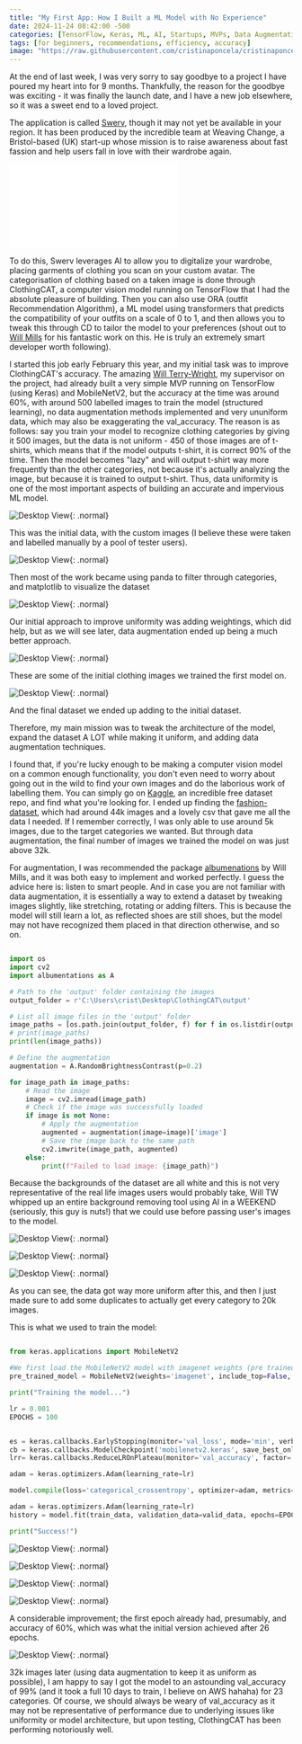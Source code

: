 ```yaml
---
title: "My First App: How I Built a ML Model with No Experience"
date: 2024-11-24 08:42:00 -500
categories: [TensorFlow, Keras, ML, AI, Startups, MVPs, Data Augmentation, Datasets, Data Uniformity]
tags: [for beginners, recommendations, efficiency, accuracy]
image: "https://raw.githubusercontent.com/cristinaponcela/cristinaponcela.github.io/refs/heads/main/assets/img/ClothingCAT/Swerv.png"
---
```



At the end of last week, I was very sorry to say goodbye to a project I have poured my heart into for 9 months. Thankfully, the reason for the goodbye was exciting - it was finally the launch date, and I have a new job elsewhere, so it was a sweet end to a loved project.

The application is called [Swerv](https://apps.apple.com/gb/app/swerv/id6737628511?itscg=30200&itsct=apps_box_badge&mttnsubad=6737628511), though it may not yet be available in your region. It has been produced by the incredible team at Weaving Change, a Bristol-based (UK) start-up whose mission is to raise awareness about fast fassion and help users fall in love with their wardrobe again. 

<iframe class="embed-video" loading="lazy" src="/assets/img/ClothingCAT/Swerv-Intro-Video.mp4" frameborder="0" allow="accelerometer; autoplay; clipboard-write; encrypted-media; gyroscope; picture-in-picture" allowfullscreen=""></iframe>

To do this, Swerv leverages AI to allow you to digitalize your wardrobe, placing garments of clothing you scan on your custom avatar. The categorisation of clothing based on a taken image is done through ClothingCAT, a computer vision model running on TensorFlow that I had the absolute pleasure of building. Then you can also use ORA (outfit Recommendation Algorithm), a ML model using transformers that predicts the compatibility of your outfits on a scale of 0 to 1, and then allows you to tweak this through CD to tailor the model to your preferences (shout out to [Will Mills](https://github.com/wbmills) for his fantastic work on this. He is truly an extremely smart developer worth following). 

I started this job early February this year, and my initial task was to improve ClothingCAT's accuracy. The amazing [Will Terry-Wright](https://github.com/Willjterwright), my supervisor on the project, had already built a very simple MVP running on TensorFlow (using Keras) and MobileNetV2, but the accuracy at the time was around 60%, with around 500 labelled images to train the model (structured learning), no data augmentation methods implemented and very ununiform data, which may also be exaggerating the val_accuracy. The reason is as follows: say you train your model to recognize clothing categories by giving it 500 images, but the data is not uniform - 450 of those images are of t-shirts, which means that if the model outputs t-shirt, it is correct 90% of the time. Then the model becomes "lazy" and will output t-shirt way more frequently than the other categories, not because it's actually analyzing the image, but because it is trained to output t-shirt. Thus, data uniformity is one of the most important aspects of building an accurate and impervious ML model.

![Desktop View](/assets/img/ClothingCAT/initial-data.png){: .normal}

This was the initial data, with the custom images (I believe these were taken and labelled manually by a pool of tester users).

![Desktop View](/assets/img/ClothingCAT/initial-data-categories.png){: .normal}

Then most of the work became using panda to filter through categories, and matplotlib to visualize the dataset

![Desktop View](/assets/img/ClothingCAT/initial-weighted-data.png){: .normal}

Our initial approach to improve uniformity was adding weightings, which did help, but as we will see later, data augmentation ended up being a much better approach.

![Desktop View](/assets/img/ClothingCAT/clothing-examples.png){: .normal}

These are some of the initial clothing images we trained the first model on.

![Desktop View](/assets/img/ClothingCAT/kaggle.png){: .normal}

And the final dataset we ended up adding to the initial dataset.

Therefore, my main mission was to tweak the architecture of the model, expand the dataset A LOT while making it uniform, and adding data augmentation techniques. 

I found that, if you're lucky enough to be making a computer vision model on a common enough functionality, you don't even need to worry about going out in the wild to find your own images and do the laborious work of labelling them. You can simply go on [Kaggle](https://www.kaggle.com/), an incredible free dataset repo, and find what you're looking for. I ended up finding the [fashion-dataset](https://www.kaggle.com/datasets/paramaggarwal/fashion-product-images-dataset), which had around 44k images and a lovely csv that gave me all the data I needed. If I remember correctly, I was only able to use around 5k images, due to the target categories we wanted. But through data augmentation, the final number of images we trained the model on was just above 32k.

For augmentation, I was recommended the package [albumenations](https://albumentations.ai/) by Will Mills, and it was both easy to implement and worked perfectly. I guess the advice here is: listen to smart people. And in case you are not familiar with data  augmentation, it is essentially a way to extend a dataset by tweaking images slightly, like stretching, rotating or adding filters. This is because the model will still learn a lot, as reflected shoes are still shoes, but the model may not have recognized them placed in that direction otherwise, and so on.

```python

import os
import cv2
import albumentations as A

# Path to the 'output' folder containing the images
output_folder = r'C:\Users\crist\Desktop\ClothingCAT\output'

# List all image files in the 'output' folder
image_paths = [os.path.join(output_folder, f) for f in os.listdir(output_folder) ]
# print(image_paths)
print(len(image_paths))

# Define the augmentation
augmentation = A.RandomBrightnessContrast(p=0.2)

for image_path in image_paths:
    # Read the image
    image = cv2.imread(image_path)
    # Check if the image was successfully loaded
    if image is not None:
        # Apply the augmentation
        augmented = augmentation(image=image)['image']
        # Save the image back to the same path
        cv2.imwrite(image_path, augmented)
    else:
        print(f"Failed to load image: {image_path}")

```

Because the backgrounds of the dataset are all white and this is not very representative of the real life images users would probably take, Will TW whipped up an entire background removing tool using AI in a WEEKEND (seriously, this guy is nuts!) that we could use before passing user's images to the model. 

![Desktop View](/assets/img/ClothingCAT/uniform-16k.png){: .normal}

![Desktop View](/assets/img/ClothingCAT/terminal-uniform.png){: .normal}

![Desktop View](/assets/img/ClothingCAT/uniform-20k.png){: .normal}

As you can see, the data got way more uniform after this, and then I just made sure to add some duplicates to actually get every category to 20k images.

This is what we used to train the model:

```python

from keras.applications import MobileNetV2

#We first load the MobileNetV2 model with imagenet weights (pre trained on 14 million images)
pre_trained_model = MobileNetV2(weights='imagenet', include_top=False, input_shape=(224, 224, 3))
```

```python
print("Training the model...")

lr = 0.001
EPOCHS = 100


es = keras.callbacks.EarlyStopping(monitor='val_loss', mode='min', verbose=1, patience=10)
cb = keras.callbacks.ModelCheckpoint('mobilenetv2.keras', save_best_only=True)
lrr= keras.callbacks.ReduceLROnPlateau(monitor='val_accuracy', factor=.1, patience=5, min_lr=1e-5)

adam = keras.optimizers.Adam(learning_rate=lr)

model.compile(loss='categorical_crossentropy', optimizer=adam, metrics=['accuracy'])

adam = keras.optimizers.Adam(learning_rate=lr)
history = model.fit(train_data, validation_data=valid_data, epochs=EPOCHS, callbacks=[es, cb, lrr], class_weight=weights_as_ints)

print("Success!")
```

![Desktop View](/assets/img/ClothingCAT/mobilenetv2.jpeg){: .normal}

![Desktop View](/assets/img/ClothingCAT/mobilenetv2-2.jpeg){: .normal}

![Desktop View](/assets/img/ClothingCAT/functional3.jpegg){: .normal}

![Desktop View](/assets/img/ClothingCAT/training.png){: .normal}

A considerable improvement; the first epoch already had, presumably, and accuracy of 60%, which was what the initial version achieved after 26 epochs.

![Desktop View](/assets/img/ClothingCAT/output-images.png){: .normal}

32k images later (using data augmentation to keep it as uniform as possible), I am happy to say I got the model to an astounding val_accuracy of 99% (and it took a full 10 days to train, I believe on AWS hahaha) for 23 categories. Of course, we should always be weary of val_accuracy as it may not be representative of performance due to underlying issues like uniformity or model architecture, but upon testing, ClothingCAT has been performing notoriously well.